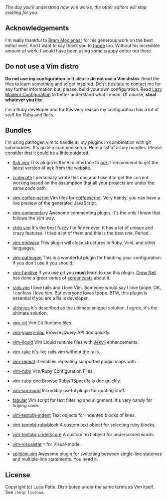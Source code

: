 *The day you'll understand how Vim works, the other editors will stop existing
for you.*

Acknowledgements
----------------

I'm really thankful to [Bram Moolenaar](http://www.moolenaar.net/) for his
generous work on the best editor ever. And I want to say thank you to
[tpope](http://tpo.pe/) too. Without his incredible amount of work, I would
have been using some crappy editor out there.

Do not use a Vim distro
-----------------------

**Do not use my configuration** and please **do not use a Vim distro**. Read
the files to learn something and to get inspired. Don't hesitate to contact me
for any further information but, please, build your own configuration. Read
[Lazy Modern
Configuration](http://lucapette.com/vim/rails/vim-for-rails-developers-lazy-modern-configuration/)
to better understand what I mean. Of course, **steal whatever you like**.

I'm a Ruby developer and for this very reason my configuration has a lot of
stuff for Ruby and Rails.

Bundles
-------

I'm using pathogen.vim to handle all my plugins in combination with git
submodules. It's quite a common setup. Here a list of all my bundles. Please
consider that it could be a little outdated.

- [Ack.vim](http://www.vim.org/scripts/script.php?script_id=2572)
  This plugin is the Vim interface to [ack](http://betterthangrep.com/). I
  recommend to get the latest version of ack from the website.

- [codepath](http://www.vim.org/scripts/script.php?script_id=3435)
  I personally wrote this one and I use it to get the current working based on
  the assumption that all your projects are under the same *code* path.

- [vim-coffee-script](https://github.com/kchmck/vim-coffee-script)
  Vim files for [coffeescript](http://coffeescript.org/). Very handy, you can
  have a live preview of the generated JavaScript.

- [vim-commentary](https://github.com/tpope/vim-commentary)
  Awesome commenting plugin. It's the only I know that follows the *Vim way*.

- [ctrlp.vim](http://kien.github.com/ctrlp.vim/)
  It's the best fuzzy file finder ever. It has a lot of unique and crazy
  features. I tried a lot of them and this is the best one. Period.

- [vim-endwise](https://github.com/tpope/vim-endwise)
  This plugin will close structures in Ruby, VimL and other
  languages.

- [vim-pathogen](https://github.com/tpope/vim-pathogen)
  This is a wonderful plugin for handling your configuration. If you don't
  use it you should.

- [vim-fugitive](https://github.com/tpope/vim-fugitive)
  If you use git you **must** learn to use this plugin.
  [Drew Neil](https://github.com/nelstrom) has done a great series of
  [screencasts](http://vimcasts.org/) about it.

- [rails.vim](http://rails.vim.tpope.net/)
  I love rails and I love Vim. Someone would say I love tpope. OK, I confess I
  love him. But everyone loves tpope. BTW, this plugin is essential if you
  are a Rails developer.

- [ultisnips](https://github.com/SirVer/ultisnips)
  It's described as the ultimate snippet solution. I agree, it's the ultimate
  solution.

- [vim-git](https://github.com/tpope/vim-git)
  Vim Git Runtime files.

- [vim-jquery-doc](https://github.com/lucapette/vim-jquery-doc)
  Browse jQuery API doc quickly.

- [vim-liquid](https://github.com/tpope/vim-liquid)
  Vim Liquid runtime files with [Jekyll](http://jekyllrb.com/) enhancements.

- [vim-rake](https://github.com/tpope/vim-rake)
   It's like rails.vim without the rails.

- [vim-repeat](https://github.com/tpope/vim-repeat)
  It enables repeating supported plugin maps with `.`

- [vim-ruby](https://github.com/vim-ruby/vim-ruby)
  Vim/Ruby Configuration Files.

- [vim-ruby-doc](https://github.com/lucapette/vim-ruby-doc)
  Browse Ruby/RSpec/Rails doc quickly.

- [vim-surround](https://github.com/tpope/vim-surround)
  Incredibly useful plugin for quoting stuff.

- [tabular](https://github.com/godlygeek/tabular)
  Vim script for text filtering and alignment. It's very handy for tidying
  code.

- [vim-textobj-indent](https://github.com/kana/vim-textobj-indent)
  Text objects for indented blocks of lines.

- [vim-textobj-rubyblock](https://github.com/nelstrom/vim-textobj-rubyblock)
  A custom text object for selecting ruby blocks.

- [vim-textobj-underscore](https://github.com/lucapette/vim-textobj-underscore)
  A custom text object for underscored words.

- [vim-visualstar](https://github.com/thinca/vim-visualstar)
  `*` for Visual-mode.

- [splitjoin.vim](https://github.com/AndrewRaden/splitjoin.vim)
  Awesome plugin for switching between single-line statemes and multiple-line
  statements. You need it.

License
-------

Copyright (c) Luca Pette. Distributed under the same terms as Vim itself. See `:help license`.
